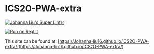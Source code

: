 # ICS2O-PWA-extra

[![Johanna Liu's Super Linter](https://github.com/Johanna-liu16/ICS2O-PWA-extra/workflows/Johanna%20Liu's%20Super%20Linter/badge.svg)](https://github.com/Johanna-liu16/ICS2O-PWA-extra/actions)

[![Run on Repl.it](https://repl.it/badge/github/Johanna-liu16/ICS2O-PWA-extra)](https://repl.it/github/Johanna-liu16/ICS2O-PWA-extra)

This site can be found at: [https://Johanna-liu16.github.io/ICS2O-PWA-extra/](https://Johanna-liu16.github.io/ICS2O-PWA-extra/)
